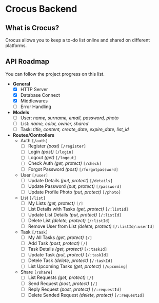 
# Crocus Backend

## What is Crocus?
Crocus allows you to keep a to-do list online and shared on different platforms.

## API Roadmap
You can follow the project progress on this list.
- **General**
	- [x] HTTP Server
	- [x] Database Connect
	- [x] Middlewares
	- [ ] Error Handling
- **Models**
	- [ ] User: *name, surname, email, password, photo*
	- [ ] List: *name, color, owner, shared*
	- [ ] Task: *title, content, create_date, expire_date, list_id*
- **Routes/Controllers**
	- Auth `[/auth]`
		- [ ] Register *(post)* `[/register]`
		- [ ] Login *(post)* `[/login]`
		- [ ] Logout *(get)* `[/logout]`
		- [ ] Check Auth *(get, protect)* `[/check]`
		- [ ] Forgot Password *(post)* `[/forgotpassword]`
	- User `[/user]`
		- [ ] Update Details *(put, protect)* `[/details]`
		- [ ] Update Password *(put, protect)* `[/password]`
		- [ ] Update Profile Photo *(put, protect)* `[/photo]`
	- List `[/list]`
		- [ ] My Lists *(get, protect)* `[/]`
		- [ ] List Details with Tasks *(get, protect)* `[/:listId]`
		- [ ] Update List Details *(put, protect)* `[/:listId]`
		- [ ] Delete List *(delete, protect)* `[/:listId]`
		- [ ] Remove User from List *(delete, protect)* `[/:listId/:userId]`
	- Task `[/task]`
		- [ ] My All Tasks *(get, protect)* `[/]`
		- [ ] Add Task *(post, protect)* `[/]`
		- [ ] Task Details *(get, protect)* `[/:taskId]`
		- [ ] Update Task *(put, protect)* `[/:taskId]`
		- [ ] Detele Task *(delete, protect)* `[/:taskId]`
		- [ ] List Upcoming Tasks *(get, protect)* `[/upcoming]`
	- Share `[/share]`
		- [ ] List Requests *(get, protect)* `[/]`
		- [ ] Send Request *(post, protect)* `[/]`
		- [ ] Reply Request *(post, protect)* `[/:requestId]`
		- [ ] Delete Sended Request *(delete, protect)* `[/:requestId]`